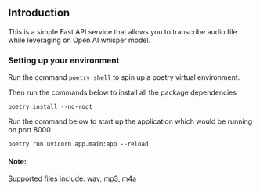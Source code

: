 ## Introduction
This is a simple Fast API service that allows you to transcribe audio file while leveraging on Open AI whisper model.


### Setting up your environment
Run the command `poetry shell` to spin up a poetry virtual environment.

Then run the commands below to install all the package dependencies

```shell
poetry install --no-root
```

Run the command below to start up the application which would be running on port 8000
```shell
poetry run uvicorn app.main:app --reload
```

#### Note:
Supported files include: wav, mp3, m4a
